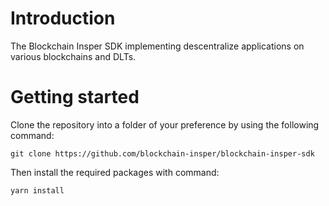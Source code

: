 **Introduction**
=====

The Blockchain Insper SDK implementing descentralize applications on various blockchains and DLTs.

**Getting started**
=====
Clone the repository into a folder of your preference by using the following command:
```
git clone https://github.com/blockchain-insper/blockchain-insper-sdk
```

Then install the required packages with command:
```
yarn install
```

